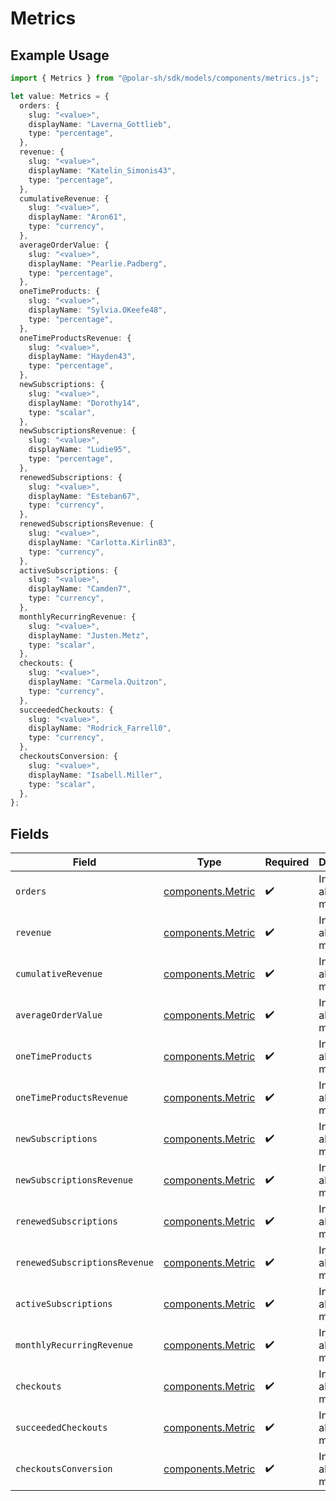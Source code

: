 # Metrics

## Example Usage

```typescript
import { Metrics } from "@polar-sh/sdk/models/components/metrics.js";

let value: Metrics = {
  orders: {
    slug: "<value>",
    displayName: "Laverna_Gottlieb",
    type: "percentage",
  },
  revenue: {
    slug: "<value>",
    displayName: "Katelin_Simonis43",
    type: "percentage",
  },
  cumulativeRevenue: {
    slug: "<value>",
    displayName: "Aron61",
    type: "currency",
  },
  averageOrderValue: {
    slug: "<value>",
    displayName: "Pearlie.Padberg",
    type: "percentage",
  },
  oneTimeProducts: {
    slug: "<value>",
    displayName: "Sylvia.OKeefe48",
    type: "percentage",
  },
  oneTimeProductsRevenue: {
    slug: "<value>",
    displayName: "Hayden43",
    type: "percentage",
  },
  newSubscriptions: {
    slug: "<value>",
    displayName: "Dorothy14",
    type: "scalar",
  },
  newSubscriptionsRevenue: {
    slug: "<value>",
    displayName: "Ludie95",
    type: "percentage",
  },
  renewedSubscriptions: {
    slug: "<value>",
    displayName: "Esteban67",
    type: "currency",
  },
  renewedSubscriptionsRevenue: {
    slug: "<value>",
    displayName: "Carlotta.Kirlin83",
    type: "currency",
  },
  activeSubscriptions: {
    slug: "<value>",
    displayName: "Camden7",
    type: "currency",
  },
  monthlyRecurringRevenue: {
    slug: "<value>",
    displayName: "Justen.Metz",
    type: "scalar",
  },
  checkouts: {
    slug: "<value>",
    displayName: "Carmela.Quitzon",
    type: "currency",
  },
  succeededCheckouts: {
    slug: "<value>",
    displayName: "Rodrick_Farrell0",
    type: "currency",
  },
  checkoutsConversion: {
    slug: "<value>",
    displayName: "Isabell.Miller",
    type: "scalar",
  },
};
```

## Fields

| Field                                                  | Type                                                   | Required                                               | Description                                            |
| ------------------------------------------------------ | ------------------------------------------------------ | ------------------------------------------------------ | ------------------------------------------------------ |
| `orders`                                               | [components.Metric](../../models/components/metric.md) | :heavy_check_mark:                                     | Information about a metric.                            |
| `revenue`                                              | [components.Metric](../../models/components/metric.md) | :heavy_check_mark:                                     | Information about a metric.                            |
| `cumulativeRevenue`                                    | [components.Metric](../../models/components/metric.md) | :heavy_check_mark:                                     | Information about a metric.                            |
| `averageOrderValue`                                    | [components.Metric](../../models/components/metric.md) | :heavy_check_mark:                                     | Information about a metric.                            |
| `oneTimeProducts`                                      | [components.Metric](../../models/components/metric.md) | :heavy_check_mark:                                     | Information about a metric.                            |
| `oneTimeProductsRevenue`                               | [components.Metric](../../models/components/metric.md) | :heavy_check_mark:                                     | Information about a metric.                            |
| `newSubscriptions`                                     | [components.Metric](../../models/components/metric.md) | :heavy_check_mark:                                     | Information about a metric.                            |
| `newSubscriptionsRevenue`                              | [components.Metric](../../models/components/metric.md) | :heavy_check_mark:                                     | Information about a metric.                            |
| `renewedSubscriptions`                                 | [components.Metric](../../models/components/metric.md) | :heavy_check_mark:                                     | Information about a metric.                            |
| `renewedSubscriptionsRevenue`                          | [components.Metric](../../models/components/metric.md) | :heavy_check_mark:                                     | Information about a metric.                            |
| `activeSubscriptions`                                  | [components.Metric](../../models/components/metric.md) | :heavy_check_mark:                                     | Information about a metric.                            |
| `monthlyRecurringRevenue`                              | [components.Metric](../../models/components/metric.md) | :heavy_check_mark:                                     | Information about a metric.                            |
| `checkouts`                                            | [components.Metric](../../models/components/metric.md) | :heavy_check_mark:                                     | Information about a metric.                            |
| `succeededCheckouts`                                   | [components.Metric](../../models/components/metric.md) | :heavy_check_mark:                                     | Information about a metric.                            |
| `checkoutsConversion`                                  | [components.Metric](../../models/components/metric.md) | :heavy_check_mark:                                     | Information about a metric.                            |